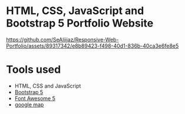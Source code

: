 # HTML, CSS, JavaScript and Bootstrap 5 Portfolio Website #

https://github.com/SeAliijaz/Responsive-Web-Portfolio/assets/89317342/e8b89423-f498-40d1-836b-40ca3e6fe8e5

# Tools used #
* HTML, CSS and JavaScript
* [Bootstrap 5](https://getbootstrap.com/docs/5.0/getting-started/introduction/)
* [Font Awesome 5](https://fontawesome.com/)
* [google map](https://www.embed-map.com/)
